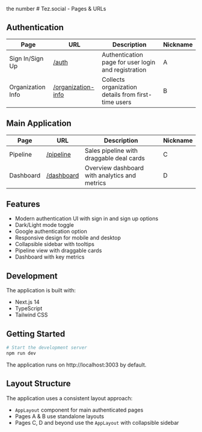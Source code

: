 the number # Tez.social - Pages & URLs

## Authentication

| Page | URL | Description | Nickname |
|------|-----|-------------|----------|
| Sign In/Sign Up | [/auth](http://localhost:3000/auth) | Authentication page for user login and registration | A |
| Organization Info | [/organization-info](http://localhost:3000/organization-info) | Collects organization details from first-time users | B |

## Main Application

| Page | URL | Description | Nickname |
|------|-----|-------------|----------|
| Pipeline | [/pipeline](http://localhost:3000/pipeline) | Sales pipeline with draggable deal cards | C |
| Dashboard | [/dashboard](http://localhost:3000/dashboard) | Overview dashboard with analytics and metrics | D |

## Features

- Modern authentication UI with sign in and sign up options
- Dark/Light mode toggle
- Google authentication option
- Responsive design for mobile and desktop
- Collapsible sidebar with tooltips
- Pipeline view with draggable cards
- Dashboard with key metrics

## Development

The application is built with:
- Next.js 14
- TypeScript
- Tailwind CSS

## Getting Started

```bash
# Start the development server
npm run dev
```

The application runs on http://localhost:3003 by default. 

## Layout Structure

The application uses a consistent layout approach:
- `AppLayout` component for main authenticated pages
- Pages A & B use standalone layouts
- Pages C, D and beyond use the `AppLayout` with collapsible sidebar 

